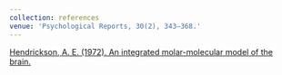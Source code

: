 ```yaml
---
collection: references
venue: 'Psychological Reports, 30(2), 343–368.'
---
```


[Hendrickson, A. E. (1972). An integrated molar-molecular model of the brain.](https://doi.org/10.2466/pr0.1972.30.2.343)
